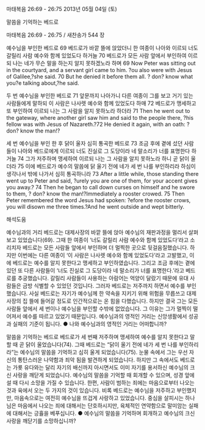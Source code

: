 마태복음 26:69 - 26:75 
2013년 05월 04일 (토)

말씀을 기억하는 베드로



마태복음 26:69 - 26:75 / 새찬송가 544 장


예수님을 부인한 베드로
69 베드로가 바깥 뜰에 앉았더니 한 여종이 나아와 이르되 너도 갈릴리 사람 예수와 함께 있었도다 하거늘 70 베드로가 모든 사람 앞에서 부인하여 이르되 나는 네가 무슨 말을 하는지 알지 못하겠노라 하며
69 Now Peter was sitting out in the courtyard, and a servant girl came to him. ?ou also were with Jesus of Galilee,?she said. 70 But he denied it before them all. ? don? know what you?e talking about,?he said.   

두 번 예수님을 부인한 베드로
71 앞문까지 나아가니 다른 여종이 그를 보고 거기 있는 사람들에게 말하되 이 사람은 나사렛 예수와 함께 있었도다 하매 72 베드로가 맹세하고 또 부인하여 이르되 나는 그 사람을 알지 못하노라 하더라
71 Then he went out to the gateway, where another girl saw him and said to the people there, ?his fellow was with Jesus of Nazareth.?72 He denied it again, with an oath: ? don? know the man!?  

세 번 예수님을 부인 한 후 닭이 울자 심히 통곡한 베드로
73 조금 후에 곁에 섰던 사람들이 나아와 베드로에게 이르되 너도 진실로 그 도당이라 네 말소리가 너를 표명한다 하거늘 74 그가 저주하며 맹세하여 이르되 나는 그 사람을 알지 못하노라 하니 곧 닭이 울더라 75 이에 베드로가 예수의 말씀에 닭 울기 전에 네가 세 번 나를 부인하리라 하심이 생각나서 밖에 나가서 심히 통곡하니라
73 After a little while, those standing there went up to Peter and said, ?urely you are one of them, for your accent gives you away.? 74 Then he began to call down curses on himself and he swore to them, ? don? know the man!?Immediately a rooster crowed. 75 Then Peter remembered the word Jesus had spoken: ?efore the rooster crows, you will disown me three times.?And he went outside and wept bitterly.

해석도움





예수님과의 거리 
베드로는 대제사장의 바깥 뜰에 앉아 예수님의 재판과정을 멀리서 살펴보고 있었습니다(69). 그때 한 여종이 ‘너도 갈릴리 사람 예수와 함께 있었도다’라고 소리치자 베드로는 모든 사람들 앞에서 부인하며 더 멀찍한 곳으로 뒷걸음질했습니다. 하지만 이번에는 다른 여종이 ‘이 사람은 나사렛 예수와 함께 있었도다’라고 고발했고, 이에 베드로는 예수를 알지 못한다고 맹세하고 부인하였습니다. 그리고 조금 후에는 곁에 있던 또 다른 사람들이 ‘너도 진실로 그 도당이라 네 말소리가 너를 표명한다.’라고 베드로를 추궁했습니다. 갈릴리 사람들이 사용하는 아람어는 억양이 달랐기 때문에 유대 사람들은 금방 식별할 수 있었던 것입니다. 그러자 베드로는 저주까지 하면서 예수를 부인했습니다. 사실 베드로는 자기가 예수님께 한 약속을 지키기 위해 위험을 무릅쓰고 대제사장의 집 뜰에 들어갈 정도로 인간적으로는 온 힘을 다했습니다. 하지만 결국 그는 모든 사람들 앞에서 세 번이나 예수님을 부인할 수밖에 없었습니다. 그 이유는 그가 멀찍이 떨어져서 예수를 따르고 있었기 때문입니다. 예수님과의 영적인 거리는 신앙생활에서 성공과 실패의 기준이 됩니다.
● 나와 예수님과의 영적인 거리는 어떠합니까?  

말씀을 기억하는 베드로 
베드로가 세 번째 저주하며 맹세하여 예수를 알지 못한다고 말할 때 곧 닭이 울었습니다(74). 그때 베드로는 “닭이 울기 전에 네가 세 번 나를 부인하리라”는 예수님의 말씀을 기억하고 심히 울게 되었습니다(75). 눈물 속에서 그는 우선 자신의 통탄스러운 나약함과 죄악 됨을 발견하게 되었습니다. 하지만 그 속에서도 베드로는 가룟 유다와는 달리 자기의 배신까지 아시면서도 이미 자기를 용서하신 예수님의 크신 사랑을 깨닫게 되었습니다. 예수님의 말씀을 기억할 때 회개할 수 있으며, 성경 앞에 설 때 다시 소망을 가질 수 있습니다. 한편, 사람이 범하는 죄에는 마음으로부터 나오는 것과 육에서 오는 두 가지의 것이 있습니다. 비록 베드로는 예수님을 저주하고 부인했지만, 마음속으로는 여전히 예수님을 뜨겁게 사랑하고 있었습니다. 중심을 살피시는 하나님은 마음에서 나오는 죄에 대해서는 단호하시지만, 육체적인 연약함으로 말미암는 실패에 대해서는 긍휼을 베푸십니다.
● 예수님의 말씀을 기억하며 회개하고 예수님의 크신 사랑을 깨닫기를 소망하십니까?